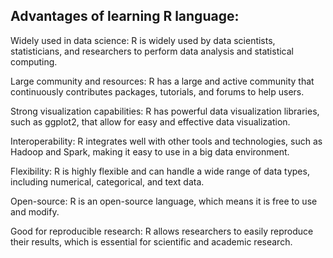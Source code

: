 ## Advantages of learning R language:

Widely used in data science: R is widely used by data scientists, statisticians, and researchers to perform data analysis and statistical computing.

Large community and resources: R has a large and active community that continuously contributes packages, tutorials, and forums to help users.

Strong visualization capabilities: R has powerful data visualization libraries, such as ggplot2, that allow for easy and effective data visualization.

Interoperability: R integrates well with other tools and technologies, such as Hadoop and Spark, making it easy to use in a big data environment.

Flexibility: R is highly flexible and can handle a wide range of data types, including numerical, categorical, and text data.

Open-source: R is an open-source language, which means it is free to use and modify.

Good for reproducible research: R allows researchers to easily reproduce their results, which is essential for scientific and academic research.
